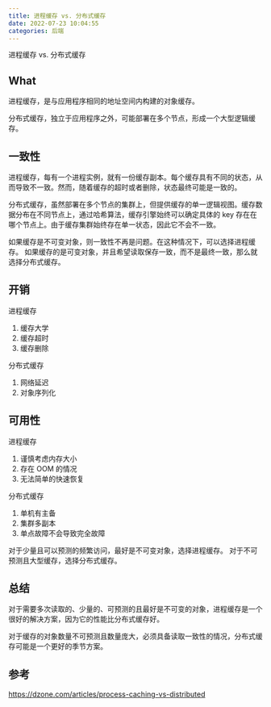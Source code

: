 ```yaml
---
title: 进程缓存 vs. 分布式缓存
date: 2022-07-23 10:04:55
categories: 后端
---
```


进程缓存 vs. 分布式缓存

<!-- more -->

## What

进程缓存，是与应用程序相同的地址空间内构建的对象缓存。

分布式缓存，独立于应用程序之外，可能部署在多个节点，形成一个大型逻辑缓存。

## 一致性

进程缓存，每有一个进程实例，就有一份缓存副本。每个缓存具有不同的状态，从而导致不一致。然而，随着缓存的超时或者删除，状态最终可能是一致的。

分布式缓存，虽然部署在多个节点的集群上，但提供缓存的单一逻辑视图。缓存数据分布在不同节点上，通过哈希算法，缓存引擎始终可以确定具体的 key 存在在哪个节点上。由于缓存集群始终存在单一状态，因此它不会不一致。

如果缓存是不可变对象，则一致性不再是问题。在这种情况下，可以选择进程缓存。
如果缓存的是可变对象，并且希望读取保存一致，而不是最终一致，那么就选择分布式缓存。

## 开销

进程缓存
1. 缓存大学
2. 缓存超时
3. 缓存删除

分布式缓存
1. 网络延迟
2. 对象序列化

## 可用性

进程缓存
1. 谨慎考虑内存大小
2. 存在 OOM 的情况
3. 无法简单的快速恢复

分布式缓存
1. 单机有主备
2. 集群多副本
3. 单点故障不会导致完全故障

对于少量且可以预测的频繁访问，最好是不可变对象，选择进程缓存。
对于不可预测且大型缓存，选择分布式缓存。

## 总结

对于需要多次读取的、少量的、可预测的且最好是不可变的对象，进程缓存是一个很好的解决方案，因为它的性能比分布式缓存好。

对于缓存的对象数量不可预测且数量庞大，必须具备读取一致性的情况，分布式缓存可能是一个更好的季节方案。

## 参考

https://dzone.com/articles/process-caching-vs-distributed
